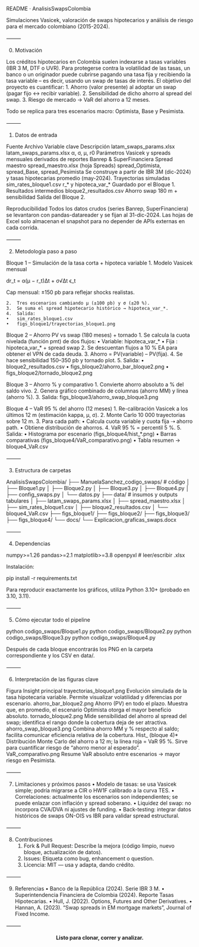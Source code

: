 README ‧ AnalisisSwapsColombia

Simulaciones Vasicek, valoración de swaps hipotecarios y análisis de riesgo para el mercado colombiano (2015-2024).

⸻

0. Motivación

Los créditos hipotecarios en Colombia suelen indexarse a tasas variables (IBR 3 M, DTF o UVR).
Para protegerse contra la volatilidad de las tasas, un banco o un originador puede cubrirse pagando una tasa fija y recibiendo la tasa variable – es decir, usando un swap de tasas de interés.
El objetivo del proyecto es cuantificar:
	1.	Ahorro (valor presente) al adoptar un swap (pagar fijo ↔ recibir variable).
	2.	Sensibilidad de dicho ahorro al spread del swap.
	3.	Riesgo de mercado → VaR del ahorro a 12 meses.

Todo se replica para tres escenarios macro: Optimista, Base y Pesimista.

⸻

1. Datos de entrada

Fuente	Archivo	Variable clave	Descripción
latam_swaps_params.xlsx	latam_swaps_params.xlsx	α, σ, μ, r0	Parámetros Vasicek y spreads mensuales derivados de reportes Banrep & SuperFinanciera
Spread maestro	spread_maestro.xlsx (hoja Spreads)	spread_Optimista, spread_Base, spread_Pesimista	Se construye a partir de IBR 3M (dic-2024) y tasas hipotecarias promedio (may-2024).
Trayectorias simuladas	sim_rates_bloque1.csv	r_* y hipoteca_var_*	Guardado por el Bloque 1.
Resultados intermedios	bloque2_resultados.csv	Ahorro swap 180 m + sensibilidad	Salida del Bloque 2.

Reproducibilidad
Todos los datos crudos (series Banrep, SuperFinanciera) se levantaron con pandas-datareader y se fijan al 31-dic-2024.
Las hojas de Excel solo almacenan el snapshot para no depender de APIs externas en cada corrida.

⸻

2. Metodología paso a paso

Bloque 1 – Simulación de la tasa corta + hipoteca variable
	1.	Modelo Vasicek mensual

dr_t = α(μ − r_t)Δt + σ√Δt ϵ_t

Cap mensual: ±150 pb para reflejar shocks realistas.

	2.	Tres escenarios cambiando μ (±100 pb) y σ (±20 %).
	3.	Se suma el spread hipotecario histórico → hipoteca_var_*.
	4.	Salida:
	•	sim_rates_bloque1.csv
	•	figs_bloque1/trayectorias_bloque1.png

Bloque 2 – Ahorro PV vs swap (180 meses) + tornado
	1.	Se calcula la cuota nivelada (función pmt) de dos flujos:
	•	Variable: hipoteca_var_*
	•	Fija    : hipoteca_var_* + spread swap
	2.	Se descuentan flujos a 10 % EA para obtener el VPN de cada deuda.
	3.	Ahorro = PV(variable) – PV(fija).
	4.	Se hace sensibilidad 150–350 pb y tornado plot.
	5.	Salida:
	•	bloque2_resultados.csv
	•	figs_bloque2/ahorro_bar_bloque2.png
	•	figs_bloque2/tornado_bloque2.png

Bloque 3 – Ahorro % y comparativo
	1.	Convierte ahorro absoluto a % del saldo vivo.
	2.	Genera gráfico combinado de columnas (ahorro MM) y línea (ahorro %).
	3.	Salida: figs_bloque3/ahorro_swap_bloque3.png

Bloque 4 – VaR 95 % del ahorro (12 meses)
	1.	Re-calibración Vasicek a los últimos 12 m (estimación kappa, μ, σ).
	2.	Monte Carlo 10 000 trayectorias sobre 12 m.
	3.	Para cada path:
	•	Calcula cuota variable y cuota fija ⇢ ahorro path.
	•	Obtiene distribución de ahorros.
	4.	VaR 95 % = percentil 5 %.
	5.	Salida:
	•	Histograma por escenario (figs_bloque4/hist_*.png)
	•	Barras comparativas (figs_bloque4/VaR_comparativo.png)
	•	Tabla resumen → bloque4_VaR.csv

⸻

3. Estructura de carpetas

AnalisisSwapsColombia/
├── ManuelaSanchez_codigo_swaps/   # código
│   ├── Bloque1.py
│   ├── Bloque2.py
│   ├── Bloque3.py
│   ├── Bloque4.py
│   ├── config_swaps.py
│   └── datos.py
├── data/                          # insumos y outputs tabulares
│   ├── latam_swaps_params.xlsx
│   ├── spread_maestro.xlsx
│   ├── sim_rates_bloque1.csv
│   ├── bloque2_resultados.csv
│   └── bloque4_VaR.csv
├── figs_bloque1/
├── figs_bloque2/
├── figs_bloque3/
├── figs_bloque4/
└── docs/
    └── Explicacion_graficas_swaps.docx


⸻

4. Dependencias

numpy>=1.26
pandas>=2.1
matplotlib>=3.8
openpyxl         # leer/escribir .xlsx

Instalación:

pip install -r requirements.txt

Para reproducir exactamente los gráficos, utiliza Python 3.10+ (probado en 3.10, 3.11).

⸻

5. Cómo ejecutar todo el pipeline

python codigo_swaps/Bloque1.py
python codigo_swaps/Bloque2.py
python codigo_swaps/Bloque3.py
python codigo_swaps/Bloque4.py

Después de cada bloque encontrarás los PNG en la carpeta correspondiente y los CSV en data/.

⸻

6. Interpretación de las figuras clave

Figura	Insight principal
trayectorias_bloque1.png	Evolución simulada de la tasa hipotecaria variable. Permite visualizar volatilidad y diferencias por escenario.
ahorro_bar_bloque2.png	Ahorro (PV) en todo el plazo. Muestra que, en promedio, el escenario Optimista otorga el mayor beneficio absoluto.
tornado_bloque2.png	Mide sensibilidad del ahorro al spread del swap; identifica el rango donde la cobertura deja de ser atractiva.
ahorro_swap_bloque3.png	Combina ahorro MM y % respecto al saldo; facilita comunicar eficiencia relativa de la cobertura.
Hist_ (bloque 4)*	Distribución Monte Carlo del ahorro a 12 m; la línea roja = VaR 95 %. Sirve para cuantificar riesgo de “ahorro menor al esperado”.
VaR_comparativo.png	Resume VaR absoluto entre escenarios → mayor riesgo en Pesimista.


⸻

7. Limitaciones y próximos pasos
	•	Modelo de tasas: se usa Vasicek simple; podría migrarse a CIR o HW1F calibrado a la curva TES.
	•	Correlaciones: actualmente los escenarios son independientes; se puede enlazar con inflación y spread soberano.
	•	Liquidez del swap: no incorpora CVA/DVA ni ajustes de funding.
	•	Back-testing: integrar datos históricos de swaps ON-OIS vs IBR para validar spread estructural.

⸻

8. Contribuciones
	1.	Fork & Pull Request: Describe la mejora (código limpio, nuevo bloque, actualización de datos).
	2.	Issues: Etiqueta como bug, enhancement o question.
	3.	Licencia: MIT — usa y adapta, dando crédito.

⸻

9. Referencias
	•	Banco de la República (2024). Serie IBR 3 M.
	•	Superintendencia Financiera de Colombia (2024). Reporte Tasas Hipotecarias.
	•	Hull, J. (2022). Options, Futures and Other Derivatives.
	•	Hannan, A. (2023). “Swap spreads in EM mortgage markets”, Journal of Fixed Income.

⸻


<p align="center"><b>Listo para clonar, correr y analizar.</b></p>
